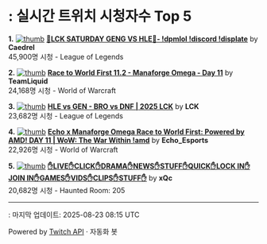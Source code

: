 # : 실시간 트위치 시청자수 Top 5

**1.** [![thumb](https://static-cdn.jtvnw.net/previews-ttv/live_user_caedrel-320x180.jpg)](https://twitch.tv/Caedrel)
**[🔴LCK SATURDAY GENG VS HLE🔴-  !dpmlol !discord !displate](https://twitch.tv/Caedrel)** by **Caedrel**<br>45,900명 시청  - League of Legends

**2.** [![thumb](https://static-cdn.jtvnw.net/previews-ttv/live_user_teamliquid-320x180.jpg)](https://twitch.tv/TeamLiquid)
**[Race to World First 11.2 - Manaforge Omega - Day 11](https://twitch.tv/TeamLiquid)** by **TeamLiquid**<br>24,168명 시청  - World of Warcraft

**3.** [![thumb](https://static-cdn.jtvnw.net/previews-ttv/live_user_lck-320x180.jpg)](https://twitch.tv/LCK)
**[HLE vs GEN - BRO vs DNF | 2025 LCK](https://twitch.tv/LCK)** by **LCK**<br>23,682명 시청  - League of Legends

**4.** [![thumb](https://static-cdn.jtvnw.net/previews-ttv/live_user_echo_esports-320x180.jpg)](https://twitch.tv/Echo_Esports)
**[Echo x Manaforge Omega Race to World First: Powered by AMD! DAY 11 | WoW: The War Within !amd](https://twitch.tv/Echo_Esports)** by **Echo_Esports**<br>22,926명 시청  - World of Warcraft

**5.** [![thumb](https://static-cdn.jtvnw.net/previews-ttv/live_user_xqc-320x180.jpg)](https://twitch.tv/xQc)
**[✋LIVE✋CLICK✋DRAMA✋NEWS✋STUFF✋QUICK✋LOCK IN✋JOIN IN✋GAMES✋VIDS✋CLIPS✋STUFF✋](https://twitch.tv/xQc)** by **xQc**<br>20,682명 시청  - Haunted Room: 205


---
: 마지막 업데이트: 2025-08-23 08:15 UTC

Powered by [Twitch API](https://dev.twitch.tv/docs/api/reference) · 자동화 봇